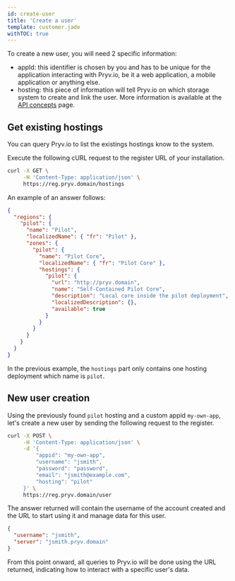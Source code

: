 ```yaml
---
id: create-user
title: 'Create a user'
template: customer.jade
withTOC: true
---
```


To create a new user, you will need 2 specific information:

- appId: this identifier is chosen by you and has to be unique for the application interacting with Pryv.io, be it a web application, a mobile application or anything else.
- hosting: this piece of information will tell Pryv.io on which storage system to create and link the user. More information is available at the [API concepts](http://api.pryv.com/concepts/#servers) page.

## Get existing hostings

You can query Pryv.io to list the existings hostings know to the system.

Execute the following cURL request to the register URL of your installation.

```bash
curl -X GET \
     -H 'Content-Type: application/json' \
     https://reg.pryv.domain/hostings
```

An example of an answer follows:

```json
{
  "regions": {
    "pilot": {
      "name": "Pilot",
      "localizedName": { "fr": "Pilot" },
      "zones": {
        "pilot": {
          "name": "Pilot Core",
          "localizedName": { "fr": "Pilot Core" },
          "hostings": {
            "pilot": {
              "url": "http://pryv.domain",
              "name": "Self-Contained Pilot Core",
              "description": "Local core inside the pilot deployment",
              "localizedDescription": {},
              "available": true
            }
          }
        }
      }
    }
  }
}
```

In the previous example, the `hostings` part only contains one hosting deployment which name is `pilot`.

## New user creation

Using the previously found `pilot` hosting and a custom appid `my-own-app`, let's create a new user by sending the following request to the register.

```bash
curl -X POST \
     -H 'Content-Type: application/json' \
     -d '{
         "appid": "my-own-app",
         "username": "jsmith",
         "password": "password",
         "email": "jsmith@example.com",
         "hosting": "pilot"
     }' \
     https://reg.pryv.domain/user
```

The answer returned will contain the username of the account created and the URL to start using it and manage data for this user.

```json
{
  "username": "jsmith",
  "server": "jsmith.pryv.domain"
}
```

From this point onward, all queries to Pryv.io will be done using the URL returned, indicating how to interact with a specific user's data.
